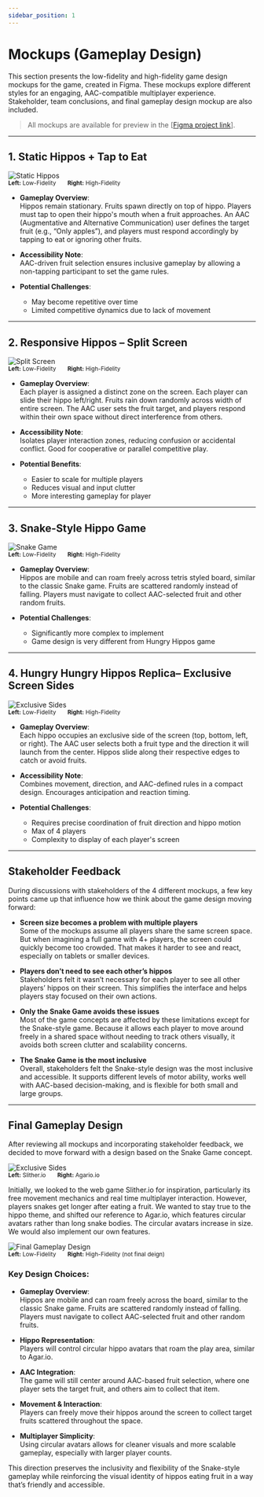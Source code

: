 ```yaml
---
sidebar_position: 1
---
```


# Mockups (Gameplay Design)

This section presents the low-fidelity and high-fidelity game design mockups for the game, created in Figma. These mockups explore different styles for an engaging, AAC-compatible multiplayer experience. Stakeholder, team conclusions, and final gameplay design mockup are also included.

> All mockups are available for preview in the [[Figma project link](https://www.figma.com/design/kF9uAD0Apu4SL2jEjisWbQ/AAC-Hungry-Hippo?node-id=212-279&t=vFsFYqKEPL8jwgvC-1)].

---

## 1. **Static Hippos + Tap to Eat**

![Static Hippos](../../assets/mock1.png)  
<sub>**Left:** Low-Fidelity  **Right:** High-Fidelity</sub>

- **Gameplay Overview**:  
  Hippos remain stationary. Fruits spawn directly on top of hippo. Players must tap to open their hippo's mouth when a fruit approaches. An AAC (Augmentative and Alternative Communication) user defines the target fruit (e.g., “Only apples”), and players must respond accordingly by tapping to eat or ignoring other fruits.

- **Accessibility Note**:  
  AAC-driven fruit selection ensures inclusive gameplay by allowing a non-tapping participant to set the game rules.

- **Potential Challenges**:  
  - May become repetitive over time  
  - Limited competitive dynamics due to lack of movement

---

## 2. **Responsive Hippos – Split Screen**

![Split Screen](../../assets/mock3.png)  
<sub>**Left:** Low-Fidelity  **Right:** High-Fidelity</sub>

- **Gameplay Overview**:  
  Each player is assigned a distinct zone on the screen. Each player can slide their hippo left/right. Fruits rain down randomly across width of entire screen. The AAC user sets the fruit target, and players respond within their own space without direct interference from others.

- **Accessibility Note**:  
  Isolates player interaction zones, reducing confusion or accidental conflict. Good for cooperative or parallel competitive play.

- **Potential Benefits**:  
  - Easier to scale for multiple players  
  - Reduces visual and input clutter
  - More interesting gameplay for player

---

## 3. **Snake-Style Hippo Game**

![Snake Game](../../assets/mock2.png)  
<sub>**Left:** Low-Fidelity  **Right:** High-Fidelity</sub>

- **Gameplay Overview**:  
  Hippos are mobile and can roam freely across tetris styled board, similar to the classic Snake game. Fruits are scattered randomly instead of falling. Players must navigate to collect AAC-selected fruit and other random fruits.

- **Potential Challenges**:  
  - Significantly more complex to implement  
  - Game design is very different from Hungry Hippos game

---

## 4. **Hungry Hungry Hippos Replica– Exclusive Screen Sides**

![Exclusive Sides](../../assets/mock4.png)  
<sub>**Left:** Low-Fidelity  **Right:** High-Fidelity</sub>

- **Gameplay Overview**:  
  Each hippo occupies an exclusive side of the screen (top, bottom, left, or right). The AAC user selects both a fruit type and the direction it will launch from the center. Hippos slide along their respective edges to catch or avoid fruits.

- **Accessibility Note**:  
  Combines movement, direction, and AAC-defined rules in a compact design. Encourages anticipation and reaction timing.

- **Potential Challenges**:  
  - Requires precise coordination of fruit direction and hippo motion  
  - Max of 4 players
  - Complexity to display of each player's screen

---

## Stakeholder Feedback

During discussions with stakeholders of the 4 different mockups, a few key points came up that influence how we think about the game design moving forward:

- **Screen size becomes a problem with multiple players**  
  Some of the mockups assume all players share the same screen space. But when imagining a full game with 4+ players, the screen could quickly become too crowded. That makes it harder to see and react, especially on tablets or smaller devices.

- **Players don’t need to see each other’s hippos**  
  Stakeholders felt it wasn’t necessary for each player to see all other players’ hippos on their screen. This simplifies the interface and helps players stay focused on their own actions.

- **Only the Snake Game avoids these issues**  
  Most of the game concepts are affected by these limitations except for the Snake-style game. Because it allows each player to move around freely in a shared space without needing to track others visually, it avoids both screen clutter and scalability concerns.

- **The Snake Game is the most inclusive**  
  Overall, stakeholders felt the Snake-style design was the most inclusive and accessible. It supports different levels of motor ability, works well with AAC-based decision-making, and is flexible for both small and large groups.

---

## Final Gameplay Design

After reviewing all mockups and incorporating stakeholder feedback, we decided to move forward with a design based on the Snake Game concept.

![Exclusive Sides](../../assets/slitherAgario.png)  
<sub>**Left:** Slither.io  **Right:** Agario.io</sub>

Initially, we looked to the web game Slither.io for inspiration, particularly its free movement mechanics and real time multiplayer interaction. However, players snakes get longer after eating a fruit. We wanted to stay true to the hippo theme, and shifted our reference to Agar.io, which features circular avatars rather than long snake bodies. The circular avatars increase in size. We would also implement our own features.

![Final Gameplay Design](../../assets/mock5.png)  
<sub>**Left:** Low-Fidelity  **Right:** High-Fidelity (not final deign)</sub>

### Key Design Choices:

- **Gameplay Overview**:  
  Hippos are mobile and can roam freely across the board, similar to the classic Snake game. Fruits are scattered randomly instead of falling. Players must navigate to collect AAC-selected fruit and other random fruits.

- **Hippo Representation**:  
  Players will control circular hippo avatars that roam the play area, similar to Agar.io.

- **AAC Integration**:  
  The game will still center around AAC-based fruit selection, where one player sets the target fruit, and others aim to collect that item.

- **Movement & Interaction**:  
  Players can freely move their hippos around the screen to collect target fruits scattered throughout the space.

- **Multiplayer Simplicity**:  
  Using circular avatars allows for cleaner visuals and more scalable gameplay, especially with larger player counts.

This direction preserves the inclusivity and flexibility of the Snake-style gameplay while reinforcing the visual identity of hippos eating fruit in a way that’s friendly and accessible.
